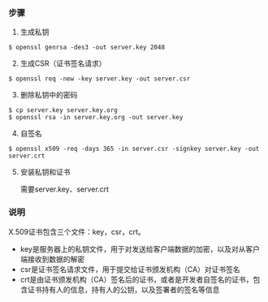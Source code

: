 ### 步骤

1. 生成私钥

```shell
$ openssl genrsa -des3 -out server.key 2048
```

2. ​生成CSR（证书签名请求）

```shell
$ openssl req -new -key server.key -out server.csr
```

3. 删除私钥中的密码

```shell
$ cp server.key server.key.org
$ openssl rsa -in server.key.org -out server.key
```

4. 自签名

```shell
$ openssl x509 -req -days 365 -in server.csr -signkey server.key -out server.crt
```

5. 安装私钥和证书

   需要server.key、server.crt


### 说明

X.509证书包含三个文件：key，csr，crt。

- key是服务器上的私钥文件，用于对发送给客户端数据的加密，以及对从客户端接收到数据的解密
- csr是证书签名请求文件，用于提交给证书颁发机构（CA）对证书签名
- crt是由证书颁发机构（CA）签名后的证书，或者是开发者自签名的证书，包含证书持有人的信息，持有人的公钥，以及签署者的签名等信息

